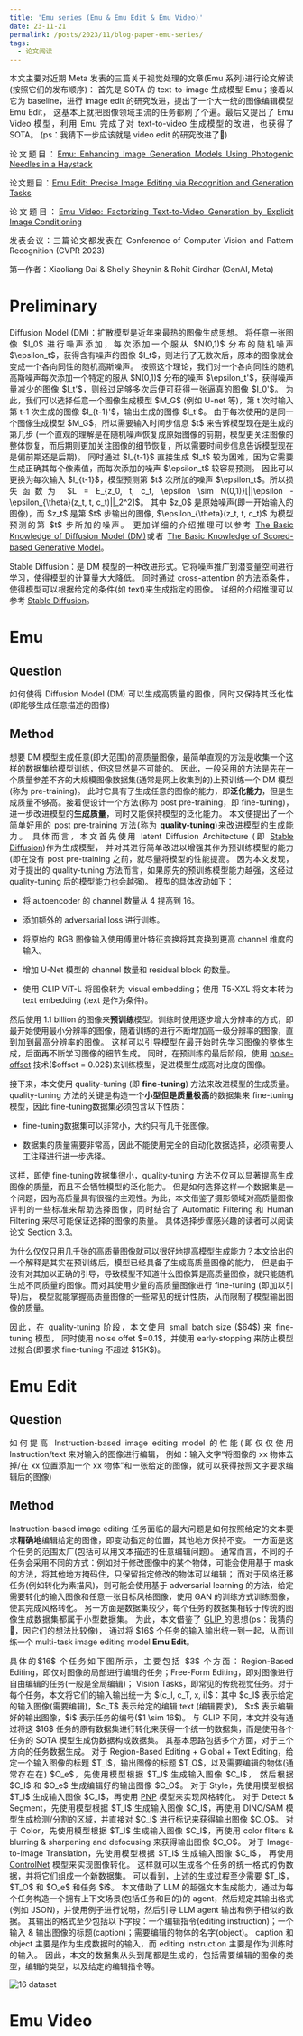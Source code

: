 ```yaml
---
title: 'Emu series (Emu & Emu Edit & Emu Video)'
date: 23-11-21
permalink: /posts/2023/11/blog-paper-emu-series/
tags:
  - 论文阅读
---
```


<p style="text-align:justify; text-justify:inter-ideograph;">本文主要对近期 Meta 发表的三篇关于视觉处理的文章(Emu 系列)进行论文解读(按照它们的发布顺序)：
首先是 SOTA 的 text-to-image 生成模型 Emu；接着以它为 baseline，进行 image edit 的研究改进，提出了一个大一统的图像编辑模型 Emu Edit，
这基本上就把图像领域主流的任务都刷了个遍。最后又提出了 Emu Video 模型，利用 Emu 完成了对 text-to-video 生成模型的改进，也获得了 SOTA。
(ps：我猜下一步应该就是 video edit 的研究改进了🙂)</p>

<p style="text-align:justify; text-justify:inter-ideograph;"> 论文题目：<a href="https://arxiv.org/abs/2309.15807" target="_blank" title="Emu">Emu: Enhancing Image Generation Models Using Photogenic Needles in a Haystack</a></p>

<p style="text-align:justify; text-justify:inter-ideograph;"> 论文题目：<a href="https://arxiv.org/abs/2311.10089" target="_blank" title="Emu Edit">Emu Edit: Precise Image Editing via Recognition and Generation Tasks</a></p>

<p style="text-align:justify; text-justify:inter-ideograph;"> 论文题目：<a href="https://arxiv.org/abs/2311.10709" target="_blank" title="Emu Video">Emu Video: Factorizing Text-to-Video Generation by Explicit Image Conditioning</a></p>

<p style="text-align:justify; text-justify:inter-ideograph;">发表会议：三篇论文都发表在 Conference of Computer Vision and Pattern Recognition (CVPR 2023)</p>

<p style="text-align:justify; text-justify:inter-ideograph;">第一作者：Xiaoliang Dai & Shelly Sheynin & Rohit Girdhar (GenAI, Meta)</p>

Preliminary
===

<p style="text-align:justify; text-justify:inter-ideograph;">Diffusion Model (DM)：扩散模型是近年来最热的图像生成思想。
将任意一张图像 $I_0$ 进行噪声添加，每次添加一个服从 $N(0,1)$ 分布的随机噪声 $\epsilon_t$，获得含有噪声的图像 $I_t$，则进行了无数次后，原本的图像就会变成一个各向同性的随机高斯噪声。
按照这个理论，我们对一个各向同性的随机高斯噪声每次添加一个特定的服从 $N(0,1)$ 分布的噪声 $\epsilon_t'$，获得噪声量减少的图像 $I_t'$，则经过足够多次后便可获得一张逼真的图像 $I_0'$。
为此，我们可以选择任意一个图像生成模型 $M_G$ (例如 U-net 等)，第 t 次时输入第 t-1 次生成的图像 $I_{t-1}'$，输出生成的图像 $I_t'$。
由于每次使用的是同一个图像生成模型 $M_G$，所以需要输入时间步信息 $t$ 来告诉模型现在是生成的第几步
(一个直观的理解是在随机噪声恢复成原始图像的前期，模型更关注图像的整体恢复，而后期则更加关注图像的细节恢复，所以需要时间步信息告诉模型现在是偏前期还是后期)。
同时通过 $I_{t-1}$ 直接生成 $I_t$ 较为困难，因为它需要生成正确其每个像素值，而每次添加的噪声 $\epsilon_t$ 较容易预测。
因此可以更换为每次输入 $I_{t-1}$，模型预测第 $t$ 次所加的噪声 $\epsilon_t$。所以损失函数为 $L = E_{z_0, t, c_t, \epsilon \sim N(0,1)}[||\epsilon - \epsilon_{\theta}(z_t, t, c_t)||_2^2]$。
其中 $z_0$ 是原始噪声(即一开始输入的图像)，而 $z_t$ 是第 $t$ 步输出的图像, $\epsilon_{\theta}(z_t, t, c_t)$ 为模型预测的第 $t$ 步所加的噪声。
更加详细的介绍推理可以参考 <a href="https://cai-jianfeng.github.io/posts/2023/11/blog-diffusion-model/" target="_blank">The Basic Knowledge of Diffusion Model (DM)</a>或者 <a href="https://cai-jianfeng.github.io/posts/2023/11/blog-score-based-generative-model/" target="_blank">The Basic Knowledge of Scored-based Generative Model</a>。</p>

<p style="text-align:justify; text-justify:inter-ideograph;">Stable Diffusion：是 DM 模型的一种改进形式。它将噪声推广到潜变量空间进行学习，使得模型的计算量大大降低。
同时通过 cross-attention 的方法添条件，使得模型可以根据给定的条件(如 text)来生成指定的图像。
详细的介绍推理可以参考 <a href="https://cai-jianfeng.github.io/posts/2023/10/blog-paper-stablediffusion/" target="_blank">Stable Diffusion</a>。</p>

<h1>Emu</h1>

<h2>Question</h2>

<p style="text-align:justify; text-justify:inter-ideograph;">如何使得 Diffusion Model (DM) 可以生成高质量的图像，同时又保持其泛化性(即能够生成任意描述的图像)</p>

<h2>Method</h2>

<p style="text-align:justify; text-justify:inter-ideograph;">想要 DM 模型生成任意(即大范围)的高质量图像，最简单直观的方法是收集一个这样的数据集给模型训练，但这显然是不可能的。
因此，一般采用的方法是先在一个质量参差不齐的大规模图像数据集(通常是网上收集到的)上预训练一个 DM 模型(称为 pre-training)。
此时它具有了生成任意的图像的能力，即<b>泛化能力</b>，但是生成质量不够高。接着便设计一个方法(称为 post pre-training，即 fine-tuning)，进一步改进模型的<b>生成质量</b>，同时又能保持模型的泛化能力。
本文便提出了一个简单好用的 post pre-training 方法(称为 <b>quality-tuning</b>)来改进模型的生成能力。
具体而言，本文首先使用 latent Diffusion Architecture 
(即 <a href="https://cai-jianfeng.github.io/posts/2023/10/blog-paper-stablediffusion/" target="_blank">Stable Diffusion</a>)作为生成模型，
并对其进行简单改进以增强其作为预训练模型的能力(即在没有 post pre-training 之前，就尽量将模型的性能提高。
因为本文发现，对于提出的 quality-tuning 方法而言，如果原先的预训练模型能力越强，这经过 quality-tuning 后的模型能力也会越强)。
模型的具体改动如下：</p>

<ul><li><p style="text-align:justify; text-justify:inter-ideograph;">将 autoencoder 的 channel 数量从 4 提高到 16。</p></li>
<li><p style="text-align:justify; text-justify:inter-ideograph;">添加额外的 adversarial loss 进行训练。</p></li>
<li><p style="text-align:justify; text-justify:inter-ideograph;">将原始的 RGB 图像输入使用傅里叶特征变换将其变换到更高 channel 维度的输入。</p></li>
<li><p style="text-align:justify; text-justify:inter-ideograph;">增加 U-Net 模型的 channel 数量和 residual block 的数量。</p></li>
<li><p style="text-align:justify; text-justify:inter-ideograph;">使用 CLIP ViT-L 将图像转为 visual embedding；使用 T5-XXL 将文本转为 text embedding (text 是作为条件)。</p></li></ul>

<p style="text-align:justify; text-justify:inter-ideograph;">然后使用 1.1 billion 的图像来<b>预训练</b>模型。训练时使用逐步增大分辨率的方式，即最开始使用最小分辨率的图像，随着训练的进行不断增加高一级分辨率的图像，直到加到最高分辨率的图像。
这样可以引导模型在最开始时先学习图像的整体生成，后面再不断学习图像的细节生成。
同时，在预训练的最后阶段，使用 <a href="https://www.crosslabs.org/blog/diffusion-with-offset-noise" target="_blank">noise-offset</a> 技术($offset = 0.02$)来训练模型，促进模型生成高对比度的图像。</p>

<p style="text-align:justify; text-justify:inter-ideograph;">接下来，本文使用 quality-tuning (即 <b>fine-tuning</b>) 方法来改进模型的生成质量。
quality-tuning 方法的关键是构造一个<b>小型但是质量极高</b>的数据集来 fine-tuning 模型，因此 fine-tuning数据集必须包含以下性质：</p>

<ul><li><p style="text-align:justify; text-justify:inter-ideograph;"> fine-tuning数据集可以非常小，大约只有几千张图像。</p></li>
<li><p style="text-align:justify; text-justify:inter-ideograph;">数据集的质量需要非常高，因此不能使用完全的自动化数据选择，必须需要人工注释进行进一步选择。</p></li></ul>

<p style="text-align:justify; text-justify:inter-ideograph;">这样，即使 fine-tuning数据集很小，quality-tuning 方法不仅可以显著提高生成图像的质量，而且不会牺牲模型的泛化能力。
但是如何选择这样一个数据集是一个问题，因为高质量具有很强的主观性。为此，本文借鉴了摄影领域对高质量图像评判的一些标准来帮助选择图像，同时结合了 Automatic Filtering 和 Human Filtering 来尽可能保证选择的图像的质量。
具体选择步骤感兴趣的读者可以阅读论文 Section 3.3。</p>

<p style="text-align:justify; text-justify:inter-ideograph;">为什么仅仅只用几千张的高质量图像就可以很好地提高模型生成能力？本文给出的一个解释是其实在预训练后，模型已经具备了生成高质量图像的能力，
但是由于没有对其加以正确的引导，导致模型不知道什么图像算是高质量图像，就只能随机生成不同质量的图像。而对其使用少量的高质量图像进行 fine-tuning (即加以引导)后，
模型就能掌握高质量图像的一些常见的统计性质，从而限制了模型输出图像的质量。</p>

<p style="text-align:justify; text-justify:inter-ideograph;">因此，在 quality-tuning 阶段，本文使用 small batch size ($64$) 来 fine-tuning 模型，
同时使用 noise offet $=0.1$，并使用 early-stopping 来防止模型过拟合(即要求 fine-tuning 不超过 $15K$)。</p>

<h1>Emu Edit</h1>

<h2>Question</h2>

<p style="text-align:justify; text-justify:inter-ideograph;">如何提高 Instruction-based image editing model 的性能(即仅仅使用 Instruction/text 来对输入的图像进行编辑，
例如：输入文字“将图像的 xx 物体去掉/在 xx 位置添加一个 xx 物体”和一张给定的图像，就可以获得按照文字要求编辑后的图像)</p>

<h2>Method</h2>

<p style="text-align:justify; text-justify:inter-ideograph;">Instruction-based image editing 任务面临的最大问题是如何按照给定的文本要求<b>精确地</b>编辑给定的图像，即变动指定的位置，其他地方保持不变。
一方面是这个任务的范围太广(包括可以用文本描述的任意编辑问题)。
通常而言，不同的子任务会采用不同的方式：例如对于修改图像中的某个物体，可能会使用基于 mask 的方法，将其他地方掩码住，只保留指定修改的物体可以编辑；
而对于风格迁移任务(例如转化为素描风)，则可能会使用基于 adversarial learning 的方法，给定需要转化的输入图像和任意一张目标风格图像，使用 GAN 的训练方式训练图像，使其完成风格转化。
另一方面是数据集较少，每个任务的数据集相较于传统的图像生成数据集都属于小型数据集。
为此，本文借鉴了 <a href="https://cai-jianfeng.github.io/posts/2023/10/blog-paper-glip/" target="_blank"> GLIP </a>的思想(ps：我猜的🙂，因它们的想法比较像)，
通过将 $16$ 个任务的输入输出统一到一起，从而训练一个 multi-task image editing model <b>Emu Edit</b>。</p>

<p style="text-align:justify; text-justify:inter-ideograph;">具体的$16$ 个任务如下图所示，主要包括 $3$ 个方面：Region-Based Editing，即仅对图像的局部进行编辑的任务；Free-Form Editing，即对图像进行自由编辑的任务(一般是全局编辑)；
Vision Tasks，即常见的传统视觉任务。对于每个任务，本文将它们的输入输出统一为 $(c_I, c_T, x, i)$：其中 $c_I$ 表示给定的输入图像(需要编辑)，$c_T$ 表示给定的编辑 text (编辑要求)，
$x$ 表示编辑好的输出图像，$i$ 表示任务的编号($1 \sim 16$)。
与 GLIP 不同，本文并没有通过将这 $16$ 任务的原有数据集进行转化来获得一个统一的数据集，而是使用各个任务的 SOTA 模型生成伪数据构成数据集。
其基本思路包括多个方面，对于三个方向的任务数据生成。
对于 Region-Based Editing + Global + Text Editing，给定一个输入图像的标题 $T_I$，输出图像的标题 $T_O$，以及需要编辑的物体(通常存在在) $O_e$，先使用模型根据 $T_I$ 生成输入图像 $C_I$，
然后根据 $C_I$ 和 $O_e$ 生成编辑好的输出图像 $C_O$。
对于 Style，先使用模型根据 $T_I$ 生成输入图像 $C_I$，再使用 <a href="https://cai-jianfeng.github.io/posts/2023/10/blog-paper-plug-and-play/" target="_blank">PNP</a> 模型来实现风格转化。
对于 Detect & Segment，先使用模型根据 $T_I$ 生成输入图像 $C_I$，再使用 DINO/SAM 模型生成检测/分割的区域，并直接对 $C_I$ 进行标记来获得输出图像 $C_O$。
对于 Color，先使用模型根据 $T_I$ 生成输入图像 $C_I$，再使用 color fliters & blurring & sharpening and defocusing 来获得输出图像 $C_O$。
对于 Image-to-Image Translation，先使用模型根据 $T_I$ 生成输入图像 $C_I$，
再使用 <a href="https://cai-jianfeng.github.io/posts/2023/10/blog-paper-controlnet/" target="_blank">ControlNet</a> 模型来实现图像转化。
这样就可以生成各个任务的统一格式的伪数据，并将它们组成一个新数据集。
可以看到，上述的生成过程至少需要 $T_I$，$T_O$ 和 $O_e$ 和任务 $i$。
本文借助了 LLM 的超强文本生成能力，通过为每个任务构造一个拥有上下文场景(包括任务和目的)的 agent，然后规定其输出格式(例如 JSON)，并使用例子进行说明，然后引导 LLM agent 输出和例子相似的数据。
其输出的格式至少包括以下字段：一个编辑指令(editing instruction)；一个输入 & 输出图像的标题(caption)；需要编辑的物体的名字(object)。
caption 和 object 主要是作为生成数据时的输入，而 editing instruction 主要是作为训练时的输入。
因此，本文的数据集从头到尾都是生成的，包括需要编辑的图像的类型，编辑的类型，以及给定的编辑指令等。</p>

![16 dataset](/images/paper_Emu_Edit_dataset.png)

<p style="text-align:justify; text-justify:inter-ideograph;"></p>

<h1>Emu Video</h1>

